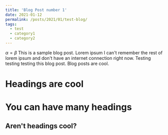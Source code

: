 ```yaml
---
title: 'Blog Post number 1'
date: 2021-01-12
permalink: /posts/2021/01/test-blog/
tags:
  - test
  - category1
  - category2
---
```

$\alpha = \beta$
This is a sample blog post. Lorem ipsum I can't remember the rest of lorem ipsum and don't have an internet connection right now. Testing testing testing this blog post. Blog posts are cool.

Headings are cool
======

You can have many headings
======

Aren't headings cool?
------